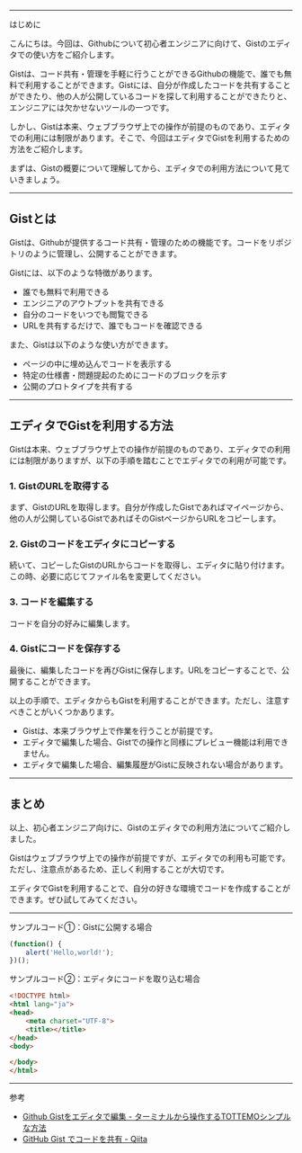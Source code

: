 <!--
title:   Github Gistをエディタで使う方法 - コード共有・管理の手軽な方法
tags:    GitHub,gist
id:      3c7bca95dcb5727086fa
private: false
-->


---

はじめに

こんにちは。今回は、Githubについて初心者エンジニアに向けて、Gistのエディタでの使い方をご紹介します。

Gistは、コード共有・管理を手軽に行うことができるGithubの機能で、誰でも無料で利用することができます。Gistには、自分が作成したコードを共有することができたり、他の人が公開しているコードを探して利用することができたりと、エンジニアには欠かせないツールの一つです。

しかし、Gistは本来、ウェブブラウザ上での操作が前提のものであり、エディタでの利用には制限があります。そこで、今回はエディタでGistを利用するための方法をご紹介します。

まずは、Gistの概要について理解してから、エディタでの利用方法について見ていきましょう。

---

## Gistとは

Gistは、Githubが提供するコード共有・管理のための機能です。コードをリポジトリのように管理し、公開することができます。

Gistには、以下のような特徴があります。

- 誰でも無料で利用できる
- エンジニアのアウトプットを共有できる
- 自分のコードをいつでも閲覧できる
- URLを共有するだけで、誰でもコードを確認できる

また、Gistは以下のような使い方ができます。

- ページの中に埋め込んでコードを表示する
- 特定の仕様書・問題提起のためにコードのブロックを示す
- 公開のプロトタイプを共有する

---

## エディタでGistを利用する方法

Gistは本来、ウェブブラウザ上での操作が前提のものであり、エディタでの利用には制限がありますが、以下の手順を踏むことでエディタでの利用が可能です。

### 1. GistのURLを取得する

まず、GistのURLを取得します。自分が作成したGistであればマイページから、他の人が公開しているGistであればそのGistページからURLをコピーします。

### 2. Gistのコードをエディタにコピーする

続いて、コピーしたGistのURLからコードを取得し、エディタに貼り付けます。この時、必要に応じてファイル名を変更してください。

### 3. コードを編集する

コードを自分の好みに編集します。

### 4. Gistにコードを保存する

最後に、編集したコードを再びGistに保存します。URLをコピーすることで、公開することができます。

以上の手順で、エディタからもGistを利用することができます。ただし、注意すべきことがいくつかあります。

- Gistは、本来ブラウザ上で作業を行うことが前提です。
- エディタで編集した場合、Gistでの操作と同様にプレビュー機能は利用できません。
- エディタで編集した場合、編集履歴がGistに反映されない場合があります。

---

## まとめ

以上、初心者エンジニア向けに、Gistのエディタでの利用方法についてご紹介しました。

Gistはウェブブラウザ上での操作が前提ですが、エディタでの利用も可能です。ただし、注意点があるため、正しく利用することが大切です。

エディタでGistを利用することで、自分の好きな環境でコードを作成することができます。ぜひ試してみてください。

---

サンプルコード①：Gistに公開する場合

```javascript
(function() {
    alert('Hello,world!');
})();
```

サンプルコード②：エディタにコードを取り込む場合

```html
<!DOCTYPE html>
<html lang="ja">
<head>
    <meta charset="UTF-8">
    <title></title>
</head>
<body>

</body>
</html>
```

---

参考

- [Github Gistをエディタで編集 - ターミナルから操作するTOTTEMOシンプルな方法](https://echizenya-sabou.com/tech/entry-1057.html)
- [GitHub Gist でコードを共有 - Qiita](https://qiita.com/shizuma/items/2b2f873a0034839e47ce)